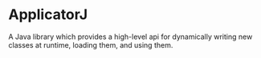 # ApplicatorJ
A Java library which provides a high-level api for dynamically writing new classes at runtime, loading them, and using them.
